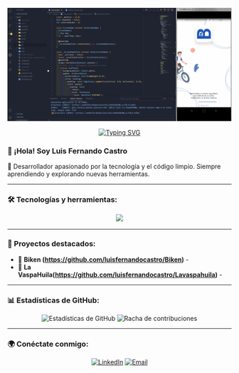 <!--- 👋 Hi, I’m @luisfernandocastro
- 👀 I’m interested in ...
- 🌱 I’m currently learning ...
- 💞️ I’m looking to collaborate on ...
- 📫 How to reach me ...
>--->
<!---![](https://i.pinimg.com/originals/89/c8/c5/89c8c5f8fc34b3b81ae1ebb0ce607bd5.gif)--->
![](https://github.com/luisfernandocastro/API_Biken/blob/gh-pages/images/images_pro/BikenAnimationFlutter2.gif?raw=true)


<!---
luisfernandocastro/luisfernandocastro is a ✨ special ✨ repository because its `README.md` (this file) appears on your GitHub profile.
You can click the Preview link to take a look at your changes.
--->

<div class="moveText" align="center">
  <a href="https://git.io/typing-svg"><img src="https://readme-typing-svg.demolab.com?font=Fira+Code&weight=500&size=17&pause=1000&color=56F7E5&center=true&width=435&lines=%22Si+puedes+imaginarlo%2C+puedes+programarlo%22" alt="Typing SVG" /></a>
</div>





### 👋 ¡Hola! Soy Luis Fernando Castro  

🚀 Desarrollador apasionado por la tecnología y el código limpio. Siempre aprendiendo y explorando nuevas herramientas.

---

### 🛠️ Tecnologías y herramientas:

<p align="center">
  <img src="https://skillicons.dev/icons?i=html,css,js,python,java,csharp,dotnet,mysql,git,github,vscode" />
</p>

---

### 📌 Proyectos destacados:

- 🔹 **Biken (https://github.com/luisfernandocastro/Biken)** - <!--- Breve descripción del proyecto.-->
- 🔹 **La VaspaHuila(https://github.com/luisfernandocastro/Lavaspahuila)** - <!--- Otra breve descripción. -->

---

### 📊 Estadísticas de GitHub:

<p align="center">
  <img src="https://github-readme-stats.vercel.app/api?username=luisfernandocastro&show_icons=true&theme=radical" alt="Estadísticas de GitHub" />
  <img src="https://github-readme-streak-stats.herokuapp.com/?user=luisfernandocastro&theme=radical" alt="Racha de contribuciones" />
</p>

---

### 🌍 Conéctate conmigo:

<p align="center">
  <a href="https://linkedin.com/in/luis-fernando-castro-montero-5155311a8"><img src="https://img.shields.io/badge/LinkedIn-blue?style=for-the-badge&logo=linkedin" alt="LinkedIn" /></a>
  <!--- <a href="https://twitter.com/tuusuario"><img src="https://img.shields.io/badge/Twitter-blue?style=for-the-badge&logo=twitter" alt="Twitter" /></a> --->
  <a href="luisjr56.fc@gmail.com"><img src="https://img.shields.io/badge/Email-red?style=for-the-badge&logo=gmail" alt="Email" /></a>
</p>

